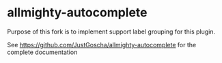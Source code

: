 allmighty-autocomplete
======================
Purpose of this fork is to implement support label grouping for this plugin.


See https://github.com/JustGoscha/allmighty-autocomplete for the complete documentation



